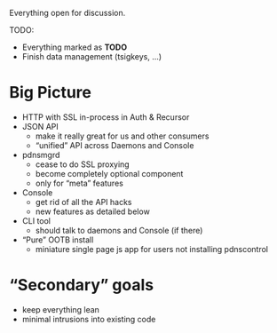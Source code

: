 Everything open for discussion.

TODO:

  * Everything marked as **TODO**
  * Finish data management (tsigkeys, …)

Big Picture
===========

* HTTP with SSL in-process in Auth & Recursor
* JSON API
  * make it really great for us and other consumers
  * “unified” API across Daemons and Console
* pdnsmgrd
  * cease to do SSL proxying
  * become completely optional component
  * only for “meta” features
* Console
  * get rid of all the API hacks
  * new features as detailed below
* CLI tool
  * should talk to daemons and Console (if there)
* “Pure” OOTB install
  * miniature single page js app for users not installing pdnscontrol

“Secondary” goals
=================

* keep everything lean
* minimal intrusions into existing code
